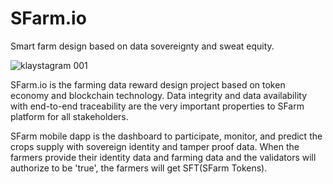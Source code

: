 # SFarm.io

Smart farm design based on data sovereignty and sweat equity.

![klaystagram 001](https://user-images.githubusercontent.com/40231547/58481275-08407e80-8197-11e9-883d-98dd610772af.jpeg)

SFarm.io is the farming data reward design project based on token economy and blockchain technology. 
Data integrity and data availability with end-to-end traceability are the very important properties to SFarm platform 
for all stakeholders.

SFarm mobile dapp is the dashboard to participate, monitor, and predict the crops supply with sovereign identity 
and tamper proof data. When the farmers provide their identity data and farming data and the validators will 
authorize to be 'true', the farmers will get SFT(SFarm Tokens).